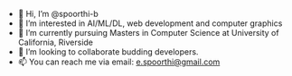 - 👋 Hi, I’m @spoorthi-b
- 👀 I’m interested in AI/ML/DL, web development and computer graphics
- 🌱 I’m currently pursuing Masters in Computer Science at University of California, Riverside
- 💞️ I’m looking to collaborate budding developers.
- 📫 You can reach me via email: e.spoorthi@gmail.com

<!---
spoorthi-b/spoorthi-b is a ✨ special ✨ repository because its `README.md` (this file) appears on your GitHub profile.
You can click the Preview link to take a look at your changes.
--->
